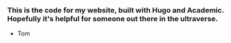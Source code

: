 ### This is the code for my website, built with Hugo and Academic. Hopefully it's helpful for someone out there in the ultraverse. 

- Tom